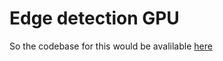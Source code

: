 # Edge detection GPU

So the codebase for this would be avalilable [here](https://github.com/Mantissagithub/edge_detection_gpu)